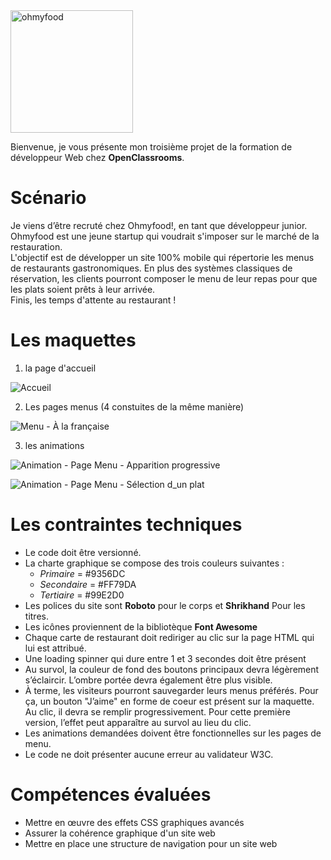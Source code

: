 
<img width="196" alt="ohmyfood" src="https://user-images.githubusercontent.com/72860893/101911434-a3097e00-3bc0-11eb-8e04-51082d8c2684.png">

Bienvenue, je vous présente mon troisième projet de la formation de développeur Web chez **OpenClassrooms**.  

# Scénario  

Je viens d’être recruté chez Ohmyfood!, en tant que développeur junior.  
Ohmyfood est une jeune startup qui voudrait s'imposer sur le marché de la restauration.  
L'objectif est de développer un site 100% mobile qui répertorie les menus de restaurants gastronomiques. 
En plus des systèmes classiques de réservation, les clients pourront composer le menu de leur repas pour que les plats soient prêts à leur arrivée.  
Finis, les temps d'attente au restaurant !  


# Les maquettes  

1. la page d'accueil  

![Accueil](https://user-images.githubusercontent.com/72860893/101910244-f11d8200-3bbe-11eb-865e-6a461cd89322.png)   

2. Les pages menus (4 constuites de la même manière)  

![Menu - À la française](https://user-images.githubusercontent.com/72860893/101913252-0a283200-3bc3-11eb-98fc-6ba052536391.png)  

3. les animations  

![Animation - Page Menu - Apparition progressive](https://user-images.githubusercontent.com/72860893/101914551-bd455b00-3bc4-11eb-9d7d-4d3197ff71df.gif)  

![Animation - Page Menu - Sélection d_un plat](https://user-images.githubusercontent.com/72860893/101914623-cf26fe00-3bc4-11eb-8c9d-892ec7d1b1b7.gif)  

# Les contraintes techniques  
* Le code doit être versionné.   
 * La charte graphique se compose des trois couleurs suivantes :
    * *Primaire* = #9356DC
    * *Secondaire* = #FF79DA
    * *Tertiaire* = #99E2D0
* Les polices du site sont **Roboto** pour le corps et **Shrikhand** Pour les titres.
* Les icônes proviennent de la bibliotèque **Font Awesome**
* Chaque carte de restaurant doit rediriger au clic sur la page HTML qui lui est attribué.
* Une loading spinner qui dure entre 1 et 3 secondes doit être présent
* Au survol, la couleur de fond des boutons principaux devra légèrement s’éclaircir. L’ombre portée devra également être plus visible.
* À terme, les visiteurs pourront sauvegarder leurs menus préférés. Pour ça, un bouton "J’aime" en forme de coeur est présent sur la maquette. Au clic, il devra se remplir progressivement. Pour cette première version, l’effet peut apparaître au survol au lieu du clic.
* Les animations demandées doivent être fonctionnelles sur les pages de menu.
* Le code ne doit présenter aucune erreur au validateur W3C.    

# Compétences évaluées

* Mettre en œuvre des effets CSS graphiques avancés
* Assurer la cohérence graphique d'un site web
* Mettre en place une structure de navigation pour un site web
